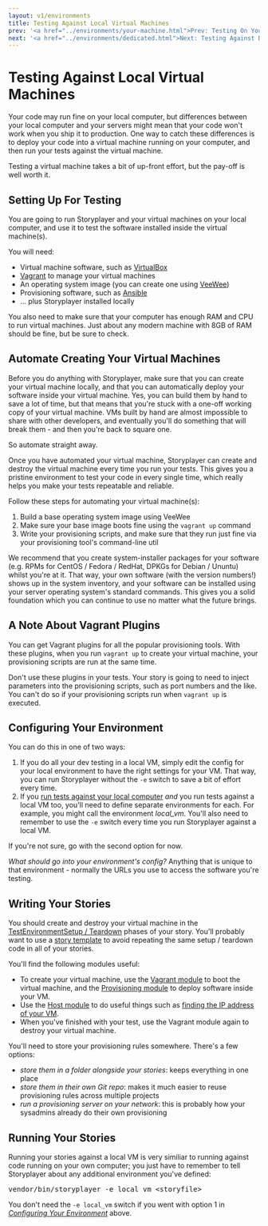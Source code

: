 ```yaml
---
layout: v1/environments
title: Testing Against Local Virtual Machines
prev: '<a href="../environments/your-machine.html">Prev: Testing On Your Machine</a>'
next: '<a href="../environments/dedicated.html">Next: Testing Against Dedicated Environments</a>'
---
```


# Testing Against Local Virtual Machines

Your code may run fine on your local computer, but differences between your local computer and your servers might mean that your code won't work when you ship it to production.  One way to catch these differences is to deploy your code into a virtual machine running on your computer, and then run your tests against the virtual machine.

Testing a virtual machine takes a bit of up-front effort, but the pay-off is well worth it.

## Setting Up For Testing

You are going to run Storyplayer and your virtual machines on your local computer, and use it to test the software installed inside the virtual machine(s).

You will need:

* Virtual machine software, such as [VirtualBox](https://www.virtualbox.org/)
* [Vagrant](http://www.vagrantup.com) to manage your virtual machines
* An operating system image (you can create one using [VeeWee](https://github.com/jedi4ever/veewee))
* Provisioning software, such as [Ansible](http://www.ansibleworks.com/)
* ... plus Storyplayer installed locally

You also need to make sure that your computer has enough RAM and CPU to run virtual machines.  Just about any modern machine with 8GB of RAM should be fine, but be sure to check.

## Automate Creating Your Virtual Machines

Before you do anything with Storyplayer, make sure that you can create your virtual machine locally, and that you can automatically deploy your software inside your virtual machine.  Yes, you can build them by hand to save a lot of time, but that means that you're stuck with a one-off working copy of your virtual machine.  VMs built by hand are almost impossible to share with other developers, and eventually you'll do something that will break them - and then you're back to square one.

So automate straight away.

Once you have automated your virtual machine, Storyplayer can create and destroy the virtual machine every time you run your tests.  This gives you a pristine environment to test your code in every single time, which really helps you make your tests repeatable and reliable.

Follow these steps for automating your virtual machine(s):

1. Build a base operating system image using VeeWee
2. Make sure your base image boots fine using the `vagrant up` command
3. Write your provisioning scripts, and make sure that they run just fine via your provisioning tool's command-line util

We recommend that you create system-installer packages for your software (e.g. RPMs for CentOS / Fedora / RedHat, DPKGs for Debian / Ununtu) whilst you're at it.  That way, your own software (with the version numbers!) shows up in the system inventory, and your software can be installed using your server operating system's standard commands.  This gives you a solid foundation which you can continue to use no matter what the future brings.

## A Note About Vagrant Plugins

You can get Vagrant plugins for all the popular provisioning tools.  With these plugins, when you run `vagrant up` to create your virtual machine, your provisioning scripts are run at the same time.

Don't use these plugins in your tests.  Your story is going to need to inject parameters into the provisioning scripts, such as port numbers and the like.  You can't do so if your provisioning scripts run when `vagrant up` is executed.

## Configuring Your Environment

You can do this in one of two ways:

1. If you do all your dev testing in a local VM, simply edit the config for your local environment to have the right settings for your VM.  That way, you can run Storyplayer without the `-e` switch to save a bit of effort every time.
1. If you [run tests against your local computer](your-machine.html) _and_ you run tests against a local VM too, you'll need to define separate environments for each.  For example, you might call the environment *local_vm*. You'll also need to remember to use the `-e` switch every time you run Storyplayer against a local VM.

If you're not sure, go with the second option for now.

_What should go into your environment's config?_  Anything that is unique to that environment - normally the URLs you use to access the software you're testing.

## Writing Your Stories

You should create and destroy your virtual machine in the [TestEnvironmentSetup / Teardown](../stories/testenvironmentsetup-teardown.html) phases of your story.  You'll probably want to use a [story template](../stories/story-templates.html) to avoid repeating the same setup / teardown code in all of your stories.

You'll find the following modules useful:

* To create your virtual machine, use the [Vagrant module](../modules/vagrant/index.html) to boot the virtual machine, and the [Provisioning module](../modules/provisioning/index.html) to deploy software inside your VM.
* Use the [Host module](../modules/host/index.html) to do useful things such as [finding the IP address of your VM](../modules/host/fromHost.html#getipaddress).
* When you've finished with your test, use the Vagrant module again to destroy your virtual machine.

You'll need to store your provisioning rules somewhere.  There's a few options:

* _store them in a folder alongside your stories_: keeps everything in one place
* _store them in their own Git repo_: makes it much easier to reuse provisioning rules across multiple projects
* _run a provisioning server on your network_: this is probably how your sysadmins already do their own provisioning

## Running Your Stories

Running your stories against a local VM is very similiar to running against code running on your own computer; you just have to remember to tell Storyplayer about any additional environment you've defined:

<pre>
vendor/bin/storyplayer -e local_vm &lt;storyfile&gt;
</pre>

You don't need the `-e local_vm` switch if you went with option 1 in _[Configuring Your Environment](#configuring_your_environment)_ above.